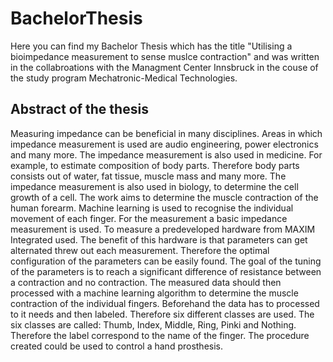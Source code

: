 # BachelorThesis
Here you can find my Bachelor Thesis which has the title "Utilising a bioimpedance measurement to sense muslce contraction" and was written in the collabroations with the Managment Center Innsbruck in the couse of the study program Mechatronic-Medical Technologies.

## Abstract of the thesis
Measuring impedance can be beneficial in many disciplines. Areas in which impedance
measurement is used are audio engineering, power electronics and many more. The
impedance measurement is also used in medicine. For example, to estimate composition
of body parts. Therefore body parts consists out of water, fat tissue, muscle mass
and many more. The impedance measurement is also used in biology, to determine
the cell growth of a cell.
The work aims to determine the muscle contraction of the human forearm. Machine
learning is used to recognise the individual movement of each finger.
For the measurement a basic impedance measurement is used. To measure a predeveloped
hardware from MAXIM Integrated used. The benefit of this hardware is that
parameters can get alternated threw out each measurement. Therefore the optimal
configuration of the parameters can be easily found. The goal of the tuning of the
parameters is to reach a significant difference of resistance between a contraction and
no contraction.
The measured data should then processed with a machine learning algorithm to determine
the muscle contraction of the individual fingers. Beforehand the data has to
processed to it needs and then labeled. Therefore six different classes are used. The
six classes are called: Thumb, Index, Middle, Ring, Pinki and Nothing. Therefore the
label correspond to the name of the finger.
The procedure created could be used to control a hand prosthesis.
